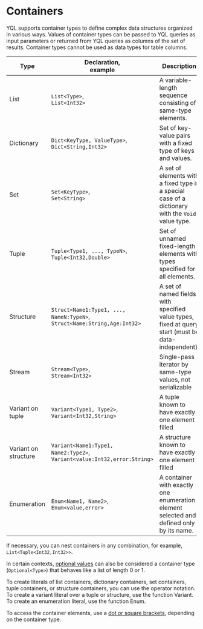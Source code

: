 # Containers

YQL supports container types to define complex data structures organized in various ways.
Values of container types can be passed to YQL queries as input parameters or returned from YQL queries as columns of the set of results.
Container types cannot be used as data types for table columns.

| Type | Declaration,</br>example | Description |
| ------------ | ---------------- | ------------- |
| List | `List<Type>`,</br>`List<Int32>` | A variable-length sequence consisting of same-type elements. |
| Dictionary | `Dict<KeyType, ValueType>`,</br>`Dict<String,Int32>` | Set of key-value pairs with a fixed type of keys and values. |
| Set | `Set<KeyType>`,</br>`Set<String>` | A set of elements with a fixed type is a special case of a dictionary with the `Void` value type. |
| Tuple | `Tuple<Type1, ..., TypeN>`,</br>`Tuple<Int32,Double>` | Set of unnamed fixed-length elements with types specified for all elements. |
| Structure | `Struct<Name1:Type1, ..., NameN:TypeN>`,</br> `Struct<Name:String,Age:Int32>` | A set of named fields with specified value types, fixed at query start (must be data-independent). |
| Stream | `Stream<Type>`,</br> `Stream<Int32>` | Single-pass iterator by same-type values, not serializable |
| Variant on tuple | `Variant<Type1, Type2>`,</br> `Variant<Int32,String>` | A tuple known to have exactly one element filled |
| Variant on structure | `Variant<Name1:Type1, Name2:Type2>`,</br>`Variant<value:Int32,error:String>` | A structure known to have exactly one element filled |
| Enumeration | `Enum<Name1, Name2>`,</br>`Enum<value,error>` | A container with exactly one enumeration element selected and defined only by its name. |

If necessary, you can nest containers in any combination, for example, `List<Tuple<Int32,Int32>>`.

In certain contexts, [optional values](../optional.md) can also be considered a container type (`Optional<Type>`) that behaves like a list of length 0 or 1.

To create literals of list containers, dictionary containers, set containers, tuple containers, or structure containers, you can use the operator notation.
To create a variant literal over a tuple or structure, use the function Variant.
To create an enumeration literal, use the function Enum.

To access the container elements, use a [dot or square brackets](../../syntax/expressions.md#items-access), depending on the container type.
